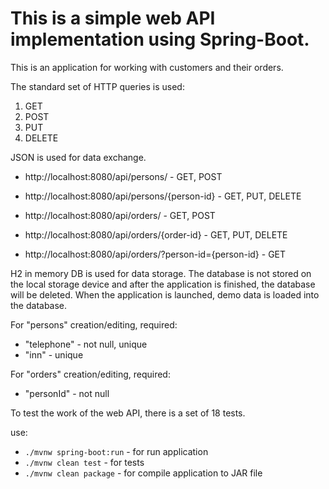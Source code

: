 # This is a simple web API implementation using Spring-Boot.

This is an application for working with customers and their orders.

The standard set of HTTP queries is used:

1. GET
2. POST
3. PUT
4. DELETE

JSON is used for data exchange.

* http://localhost:8080/api/persons/ - GET, POST
* http://localhost:8080/api/persons/{person-id} - GET, PUT, DELETE


* http://localhost:8080/api/orders/ - GET, POST
* http://localhost:8080/api/orders/{order-id} - GET, PUT, DELETE
* http://localhost:8080/api/orders/?person-id={person-id} - GET

H2 in memory DB is used for data storage. The database is not stored on the local
storage device and after the application is finished, the database will be deleted.
When the application is launched, demo data is loaded into the database.

For "persons" creation/editing, required:

* "telephone" - not null, unique
* "inn" - unique

For "orders" creation/editing, required:

* "personId" - not null

To test the work of the web API, there is a set of 18 tests.

use:

* `./mvnw spring-boot:run` - for run application
* `./mvnw clean test` - for tests
* `./mvnw clean package` - for compile application to JAR file
